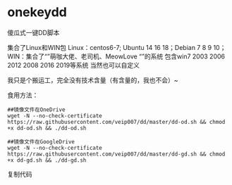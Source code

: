 # onekeydd
傻瓜式一键DD脚本


集合了Linux和WIN包
Linux：centos6-7; Ubuntu 14 16 18；Debian 7 8 9 10；
WIN：集合了“”萌咖大佬、老司机、MeowLove “”的系统
包含win7 2003 2006 2012 2008 2016 2019等系统
当然也可以自定义


我只是个搬运工，完全没有技术含量（有含量的，我也不会）~


食用方法：

    ##镜像文件在OneDrive
    wget -N --no-check-certificate https://raw.githubusercontent.com/veip007/dd/master/dd-od.sh && chmod +x dd-od.sh && ./dd-od.sh

    ##镜像文件在GoogleDrive
    wget -N --no-check-certificate https://raw.githubusercontent.com/veip007/dd/master/dd-gd.sh && chmod +x dd-gd.sh && ./dd-gd.sh

复制代码

